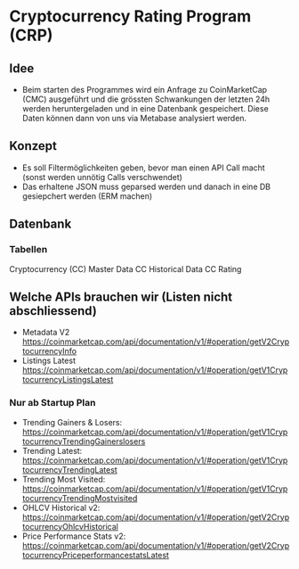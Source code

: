 # Cryptocurrency Rating Program (CRP)

## Idee
- Beim starten des Programmes wird ein Anfrage zu CoinMarketCap (CMC) ausgeführt und die grössten Schwankungen der letzten 24h werden heruntergeladen und in eine Datenbank gespeichert. Diese Daten können dann von uns via Metabase analysiert werden.

## Konzept
- Es soll Filtermöglichkeiten geben, bevor man einen API Call macht (sonst werden unnötig Calls verschwendet)
- Das erhaltene JSON muss geparsed werden und danach in eine DB gesiepchert werden (ERM machen)

## Datenbank
### Tabellen
Cryptocurrency (CC) Master Data
CC Historical Data
CC Rating


## Welche APIs brauchen wir (Listen nicht abschliessend)
- Metadata V2 https://coinmarketcap.com/api/documentation/v1/#operation/getV2CryptocurrencyInfo
- Listings Latest https://coinmarketcap.com/api/documentation/v1/#operation/getV1CryptocurrencyListingsLatest


### Nur ab Startup Plan
- Trending Gainers & Losers: https://coinmarketcap.com/api/documentation/v1/#operation/getV1CryptocurrencyTrendingGainerslosers
- Trending Latest: https://coinmarketcap.com/api/documentation/v1/#operation/getV1CryptocurrencyTrendingLatest
- Trending Most Visited: https://coinmarketcap.com/api/documentation/v1/#operation/getV1CryptocurrencyTrendingMostvisited
- OHLCV Historical v2: https://coinmarketcap.com/api/documentation/v1/#operation/getV2CryptocurrencyOhlcvHistorical
- Price Performance Stats v2: https://coinmarketcap.com/api/documentation/v1/#operation/getV2CryptocurrencyPriceperformancestatsLatest
